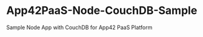 App42PaaS-Node-CouchDB-Sample
=============================

Sample Node App with CouchDB for App42 PaaS Platform
